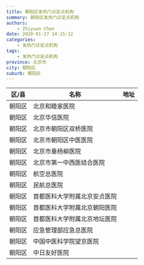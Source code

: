 ```yaml
---
title: 朝阳区发热门诊定点机构
summary: 朝阳区发热门诊定点机构
authors: 
    - Zhiyuan Chen
date: 2020-01-27 14:15:12
categories: 
    - 发热门诊定点机构
tags: 
    - 发热门诊定点机构
province: 北京市
city: 朝阳区
suburb: 朝阳区
---
```


|  区/县  |  名称  |  地址  |
|------|-------|------|
|  朝阳区  |  北京和睦家医院  |    
|  朝阳区  |  北京华信医院  |    
|  朝阳区  |  北京市朝阳区双桥医院  |    
|  朝阳区  |  北京市朝阳区中医医院  |    
|  朝阳区  |  北京市垂杨柳医院  |    
|  朝阳区  |  北京市第一中西医结合医院  |    
|  朝阳区  |  航空总医院  |    
|  朝阳区  |  民航总医院  |    
|  朝阳区  |  首都医科大学附属北京安贞医院  |    
|  朝阳区  |  首都医科大学附属北京朝阳医院  |    
|  朝阳区  |  首都医科大学附属北京地坛医院  |    
|  朝阳区  |  应急管理部应急总医院  |    
|  朝阳区  |  中国中医科学院望京医院  |    
|  朝阳区  |  中日友好医院  |    

